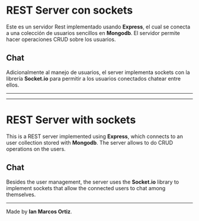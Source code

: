 # REST Server con sockets

Este es un servidor Rest implementado usando **Express**, el cual se conecta a una colección de usuarios sencillos en **Mongodb**. El servidor permite hacer operaciones CRUD sobre los usuarios.


## Chat

Adicionalmente al manejo de usuarios, el server implementa sockets con la librería **Socket.io** para permitir a los usuarios conectados chatear entre ellos.

***
***

# REST Server with sockets
This is a REST server implemented using **Express**, which connects to an user collection stored with **Mongodb**. The server allows to do CRUD operations on the users.


## Chat

Besides the user management, the server uses the **Socket.io** library to implement sockets that allow the connected users to chat among themselves.

***
Made by **Ian Marcos Ortiz**. 